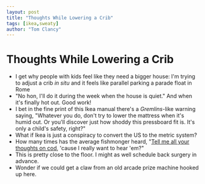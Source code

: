 ```yaml
---
layout: post
title: "Thoughts While Lowering a Crib"
tags: [ikea,sweaty]
author: "Tom Clancy"
---
```


# Thoughts While Lowering a Crib

* I get why people with kids feel like they need a bigger house: I'm trying to adjust a crib _in situ_ and it feels like parallel parking a parade float in Rome
* "No hon, I'll do it during the week when the house is quiet." And when it's finally hot out. Good work!
* I bet in the fine print of this Ikea manual there's a _Gremlins_-like warning saying, "Whatever you do, don't try to lower the mattress when it's humid out. Or you'll discover just how shoddy this pressboard fit is. It's only a child's safety, right?"
* What if Ikea is just a conspiracy to convert the US to the metric system?
* How many times has the average fishmonger heard, "[Tell me all your thoughts on cod](https://www.youtube.com/watch?v=VuNdnKDRSDA), 'cause I really want to hear 'em?"
* This is pretty close to the floor. I might as well schedule back surgery in advance.
* Wonder if we could get a claw from an old arcade prize machine hooked up here.
